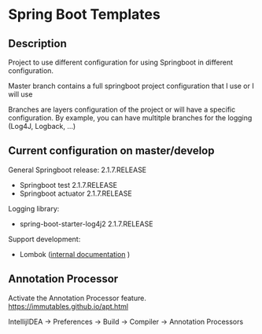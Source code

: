 # Spring Boot Templates
## Description
Project to use different configuration for using Springboot in different configuration.

Master branch contains a full springboot project configuration that I use or I will use

Branches are layers configuration of the project or will have a specific configuration.
By example, you can have multitple branches for the logging (Log4J, Logback, ...)

## Current configuration on master/develop

General Springboot release: 2.1.7.RELEASE

* Springboot test 2.1.7.RELEASE
* Springboot actuator 2.1.7.RELEASE

Logging library:
* spring-boot-starter-log4j2 2.1.7.RELEASE

Support development:
* Lombok ([internal documentation](documentation/lombok.md) )
## Annotation Processor
Activate the Annotation Processor feature. 
https://immutables.github.io/apt.html

IntellijIDEA 
-> Preferences -> Build -> Compiler -> Annotation Processors
